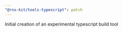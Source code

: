 ```yaml
---
"@rnx-kit/tools-typescript": patch
---
```


Initial creation of an experimental typescript build tool
